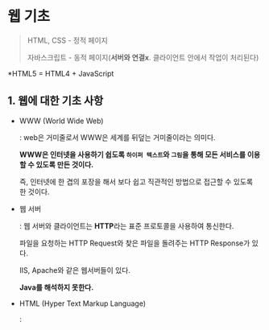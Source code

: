 # 웹 기초

> HTML, CSS - 정적 페이지
>
> 자바스크립트 - 동적 페이지(**서버와 연결x**. 클라이언트 안에서 작업이 처리된다)

*HTML5 = HTML4 + JavaScript

## 1. 웹에 대한 기초 사항

- WWW (World Wide Web)

  : web은 거미줄로서 WWW은 세계를 뒤덮는 거미줄이라는 의미다.

  **WWW은 인터넷을 사용하기 쉽도록 `하이퍼 텍스트`와 `그림`을 통해 모든 서비스를 이용할 수 있도록 만든 것이다.**

  즉, 인터넷에 한 겹의 포장을 해서 보다 쉽고 직관적인 방법으로 접근할 수 있도록 한 것이다.

- 웹 서버

  : 웹 서버와 클라이언트는 **HTTP**라는 표준 프로토콜을 사용하여 통신한다.

  파일을 요청하는 HTTP Request와 찾은 파일을 돌려주는 HTTP Response가 있다. 

  IIS, Apache와 같은 웹서버들이 있다.

  **Java를 해석하지 못한다.**

- HTML (Hyper Text Markup Language)

  : 